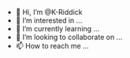 - 👋 Hi, I’m @K-Riddick
- 👀 I’m interested in ...
- 🌱 I’m currently learning ...
- 💞️ I’m looking to collaborate on ...
- 📫 How to reach me ...

<!---
K-Riddick/K-Riddick is a ✨ special ✨ repository because its `README.md` (this file) appears on your GitHub profile.
You can click the Preview link to take a look at your changes.
--->
